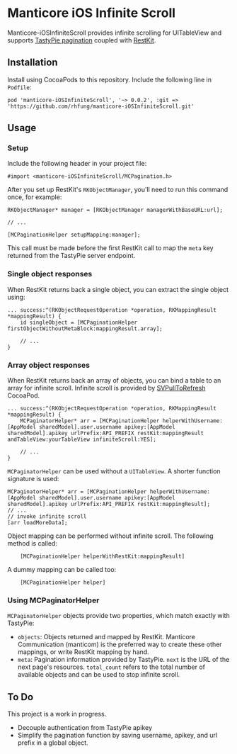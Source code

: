 Manticore iOS Infinite Scroll
=============================

Manticore-iOSInfiniteScroll provides infinite scrolling for UITableView and supports [TastyPie pagination](http://django-tastypie.readthedocs.org/en/latest/) coupled with [RestKit](http://restkit.org/).

Installation
------------

Install using CocoaPods to this repository. Include the following line in `Podfile`:

    pod 'manticore-iOSInfiniteScroll', '~> 0.0.2', :git => 'https://github.com/rhfung/manticore-iOSInfiniteScroll.git'

Usage
-----

### Setup

Include the following header in your project file:

    #import <manticore-iOSInfiniteScroll/MCPagination.h>

After you set up RestKit's `RKObjectManager`, you'll need to run this command once, for example:

    RKObjectManager* manager = [RKObjectManager managerWithBaseURL:url];

    // ...

    [MCPaginationHelper setupMapping:manager];

This call must be made before the first RestKit call to map the `meta` key returned from the TastyPie server endpoint.

### Single object responses

When RestKit returns back a single object, you can extract the single object using:

    ... success:^(RKObjectRequestOperation *operation, RKMappingResult *mappingResult) {
        id singleObject = [MCPaginationHelper firstObjectWithoutMetaBlock:mappingResult.array];

        // ...
    }

### Array object responses

When RestKit returns back an array of objects, you can bind a table to an array for infinite scroll. Infinite scroll is provided by [SVPullToRefresh](https://github.com/samvermette/SVPullToRefresh) CocoaPod.

    ... success:^(RKObjectRequestOperation *operation, RKMappingResult *mappingResult) {
        MCPaginatorHelper* arr = [MCPaginationHelper helperWithUsername:[AppModel sharedModel].user.username apikey:[AppModel sharedModel].apikey urlPrefix:API_PREFIX restKit:mappingResult andTableView:yourTableView infiniteScroll:YES];

        // ...
    }

`MCPaginatorHelper` can be used without a `UITableView`. A shorter function signature is used:

    MCPaginatorHelper* arr = [MCPaginationHelper helperWithUsername:[AppModel sharedModel].user.username apikey:[AppModel sharedModel].apikey urlPrefix:API_PREFIX restKit:mappingResult];
    // ...
    // invoke infinite scroll
    [arr loadMoreData];

Object mapping can be performed without infinite scroll. The following method is called:

        [MCPaginationHelper helperWithRestKit:mappingResult]

A dummy mapping can be called too:

        [MCPaginationHelper helper]

### Using MCPaginatorHelper

`MCPaginatorHelper` objects provide two properties, which match exactly with TastyPie:

* `objects`: Objects returned and mapped by RestKit. Manticore Communication (manticom) is the preferred way to create these other mappings, or write RestKit mapping by hand.
* `meta`: Pagination information provided by TastyPie. `next` is the URL of the next page's resources. `total_count` refers to the total number of available objects and can be used to stop infinite scroll.

To Do
-----

This project is a work in progress.

* Decouple authentication from TastyPie apikey
* Simplify the pagination function by saving username, apikey, and url prefix in a global object.


